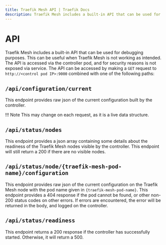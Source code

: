 ```yaml
---
title: Traefik Mesh API | Traefik Docs
description: Traefik Mesh includes a built-in API that can be used for debugging purposes. read the documentation to learn more.
---
```


# API

Traefik Mesh includes a built-in API that can be used for debugging purposes.
This can be useful when Traefik Mesh is not working as intended.
The API is accessed via the controller pod, and for security reasons is not exposed via service.
The API can be accessed by making a `GET` request to `http://<control pod IP>:9000` combined with one of the following paths:

## `/api/configuration/current`

This endpoint provides raw json of the current configuration built by the controller.

!!! Note
    This may change on each request, as it is a live data structure.

## `/api/status/nodes`

This endpoint provides a json array containing some details about the readiness of the Traefik Mesh nodes visible by the controller.
This endpoint will still return a 200 if there are no visible nodes.

## `/api/status/node/{traefik-mesh-pod-name}/configuration`

This endpoint provides raw json of the current configuration on the Traefik Mesh node with the pod name given in `{traefik-mesh-pod-name}`.
This endpoint provides a 404 response if the pod cannot be found, or other non-200 status codes on other errors.
If errors are encountered, the error will be returned in the body, and logged on the controller.

## `/api/status/readiness`

This endpoint returns a 200 response if the controller has successfully started.
Otherwise, it will return a 500.
